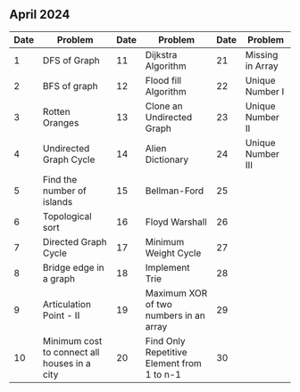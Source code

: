 ## April 2024

| Date | Problem                                      | Date | Problem                                    | Date | Problem           |
| ---- | -------------------------------------------- | ---- | ------------------------------------------ | ---- | ----------------- |
| 1    | DFS of Graph                                 | 11   | Dijkstra Algorithm                         | 21   | Missing in Array  |
| 2    | BFS of graph                                 | 12   | Flood fill Algorithm                       | 22   | Unique Number I   |
| 3    | Rotten Oranges                               | 13   | Clone an Undirected Graph                  | 23   | Unique Number II  |
| 4    | Undirected Graph Cycle                       | 14   | Alien Dictionary                           | 24   | Unique Number III |
| 5    | Find the number of islands                   | 15   | Bellman-Ford                               | 25   |                   |
| 6    | Topological sort                             | 16   | Floyd Warshall                             | 26   |                   |
| 7    | Directed Graph Cycle                         | 17   | Minimum Weight Cycle                       | 27   |                   |
| 8    | Bridge edge in a graph                       | 18   | Implement Trie                             | 28   |                   |
| 9    | Articulation Point - II                      | 19   | Maximum XOR of two numbers in an array     | 29   |                   |
| 10   | Minimum cost to connect all houses in a city | 20   | Find Only Repetitive Element from 1 to n-1 | 30   |                   |
